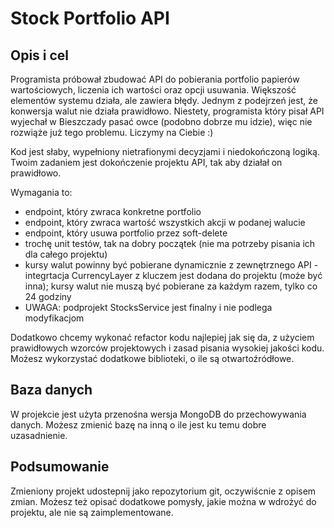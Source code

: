 # Stock Portfolio API

## Opis i cel

Programista próbował zbudować API do pobierania portfolio papierów wartościowych, liczenia ich wartości oraz opcji usuwania. Większość elementów systemu działa, ale zawiera błędy. Jednym z podejrzeń jest, że konwersja walut nie działa prawidłowo. Niestety, programista który pisał API wyjechał w Bieszczady pasać owce (podobno dobrze mu idzie), więc nie rozwiąże już tego problemu. Liczymy na Ciebie :)

Kod jest słaby, wypełniony nietrafionymi decyzjami i niedokończoną logiką. Twoim zadaniem jest dokończenie projektu API, tak aby działał on prawidłowo.

Wymagania to:
- endpoint, który zwraca konkretne portfolio
- endpoint, który zwraca wartość wszystkich akcji w podanej walucie
- endpoint, który usuwa portfolio przez soft-delete
- trochę unit testów, tak na dobry początek (nie ma potrzeby pisania ich dla całego projektu)
- kursy walut powinny być pobierane dynamicznie z zewnętrznego API - integrtacja CurrencyLayer z kluczem jest dodana do projektu (może być inna); kursy walut nie muszą być pobierane za każdym razem, tylko co 24 godziny
- UWAGA: podprojekt StocksService jest finalny i nie podlega modyfikacjom

Dodatkowo chcemy wykonać refactor kodu najlepiej jak się da, z użyciem prawidłowych wzorców projektowych i zasad pisania wysokiej jakości kodu. Możesz wykorzystać dodatkowe biblioteki, o ile są otwartoźródłowe.

## Baza danych

W projekcie jest użyta przenośna wersja MongoDB do przechowywania danych. Możesz zmienić bazę na inną o ile jest ku temu dobre uzasadnienie.

## Podsumowanie

Zmieniony projekt udostepnij jako repozytorium git, oczywiścnie z opisem zmian. Możesz też opisać dodatkowe pomysły, jakie można w wdrożyć do projektu, ale nie są zaimplementowane.